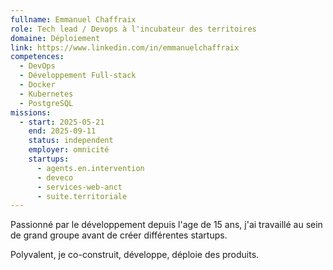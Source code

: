 ```yaml
---
fullname: Emmanuel Chaffraix
role: Tech lead / Devops à l'incubateur des territoires
domaine: Déploiement
link: https://www.linkedin.com/in/emmanuelchaffraix
competences:
  - DevOps
  - Développement Full-stack
  - Docker
  - Kubernetes
  - PostgreSQL
missions:
  - start: 2025-05-21
    end: 2025-09-11
    status: independent
    employer: omnicité
    startups:
      - agents.en.intervention
      - deveco
      - services-web-anct
      - suite.territoriale
---
```

Passionné par le développement depuis l'age de 15 ans, j'ai travaillé au sein de grand groupe avant de créer différentes startups.

Polyvalent, je co-construit, développe, déploie des produits.